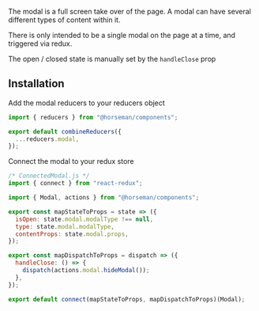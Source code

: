 The modal is a full screen take over of the page. A modal can have several
different types of content within it.

There is only intended to be a single modal on the page at a time, and triggered
via redux.

The open / closed state is manually set by the `handleClose` prop

## Installation

Add the modal reducers to your reducers object

```js
import { reducers } from "@horseman/components";

export default combineReducers({
  ...reducers.modal,
});
```

Connect the modal to your redux store

```js
/* ConnectedModal.js */
import { connect } from "react-redux";

import { Modal, actions } from "@horseman/components";

export const mapStateToProps = state => ({
  isOpen: state.modal.modalType !== null,
  type: state.modal.modalType,
  contentProps: state.modal.props,
});

export const mapDispatchToProps = dispatch => ({
  handleClose: () => {
    dispatch(actions.modal.hideModal());
  },
});

export default connect(mapStateToProps, mapDispatchToProps)(Modal);
```

